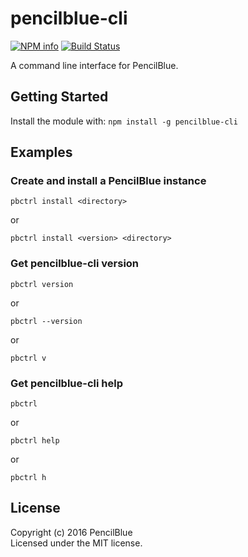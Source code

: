 # pencilblue-cli
[![NPM info](https://nodei.co/npm/pencilblue-cli.png?downloads=true)](https://nodei.co/npm/pencilblue-cli.png?downloads=true)
[![Build Status](https://travis-ci.org/pencilblue/pencilblue-cli.svg?branch=master)](https://travis-ci.org/pencilblue/pencilblue-cli)

A command line interface for PencilBlue.

## Getting Started
Install the module with: `npm install -g pencilblue-cli`

## Examples

### Create and install a PencilBlue instance
```shell
pbctrl install <directory>
```
or
```shell
pbctrl install <version> <directory>
```

### Get pencilblue-cli version
```shell
pbctrl version
```
or
```shell
pbctrl --version
```
or
```shell
pbctrl v
```

### Get pencilblue-cli help
```shell
pbctrl
```
or
```shell
pbctrl help
```
or
```shell
pbctrl h
```

## License
Copyright (c) 2016 PencilBlue  
Licensed under the MIT license.
